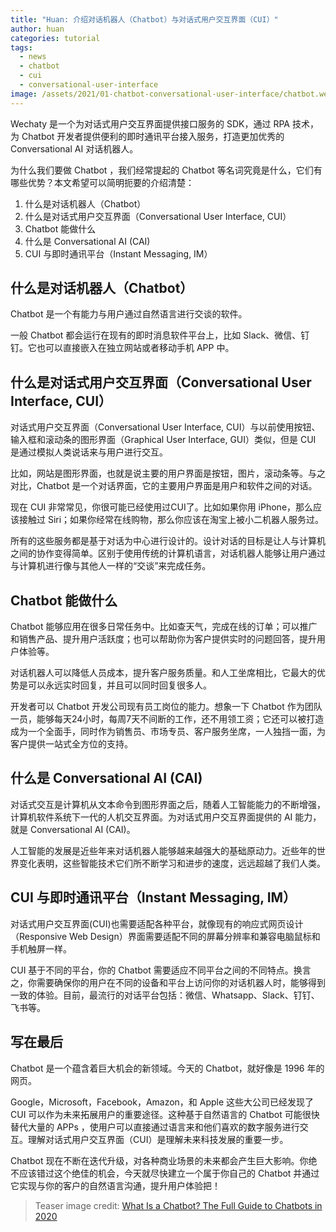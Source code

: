 ```yaml
---
title: "Huan: 介绍对话机器人（Chatbot）与对话式用户交互界面（CUI）"
author: huan
categories: tutorial
tags:
  - news
  - chatbot
  - cui
  - conversational-user-interface
image: /assets/2021/01-chatbot-conversational-user-interface/chatbot.webp
---
```


Wechaty 是一个为对话式用户交互界面提供接口服务的 SDK，通过 RPA 技术，为 Chatbot 开发者提供便利的即时通讯平台接入服务，打造更加优秀的 Conversational AI 对话机器人。

为什么我们要做 Chatbot ，我们经常提起的 Chatbot 等名词究竟是什么，它们有哪些优势？本文希望可以简明扼要的介绍清楚：

1. 什么是对话机器人（Chatbot）
1. 什么是对话式用户交互界面（Conversational User Interface, CUI）
1. Chatbot 能做什么
1. 什么是 Conversational AI (CAI)
1. CUI 与即时通讯平台（Instant Messaging, IM）

## 什么是对话机器人（Chatbot）

Chatbot 是一个有能力与用户通过自然语言进行交谈的软件。

一般 Chatbot 都会运行在现有的即时消息软件平台上，比如 Slack、微信、钉钉。它也可以直接嵌入在独立网站或者移动手机 APP 中。

## 什么是对话式用户交互界面（Conversational User Interface, CUI）

对话式用户交互界面（Conversational User Interface, CUI）与以前使用按钮、输入框和滚动条的图形界面（Graphical User Interface, GUI）类似，但是 CUI 是通过模拟人类说话来与用户进行交互。

比如，网站是图形界面，也就是说主要的用户界面是按钮，图片，滚动条等。与之对比，Chatbot 是一个对话界面，它的主要用户界面是用户和软件之间的对话。

现在 CUI 非常常见，你很可能已经使用过CUI了。比如如果你用 iPhone，那么应该接触过 Siri；如果你经常在线购物，那么你应该在淘宝上被小二机器人服务过。

所有的这些服务都是基于对话为中心进行设计的。设计对话的目标是让人与计算机之间的协作变得简单。区别于使用传统的计算机语言，对话机器人能够让用户通过与计算机进行像与其他人一样的“交谈”来完成任务。

## Chatbot 能做什么

Chatbot 能够应用在很多日常任务中。比如查天气，完成在线的订单；可以推广和销售产品、提升用户活跃度；也可以帮助你为客户提供实时的问题回答，提升用户体验等。

对话机器人可以降低人员成本，提升客户服务质量。和人工坐席相比，它最大的优势是可以永远实时回复，并且可以同时回复很多人。

开发者可以 Chatbot 开发公司现有员工岗位的能力。想象一下 Chatbot 作为团队一员，能够每天24小时，每周7天不间断的工作，还不用领工资；它还可以被打造成为一个全面手，同时作为销售员、市场专员、客户服务坐席，一人独挡一面，为客户提供一站式全方位的支持。

## 什么是 Conversational AI (CAI)

对话式交互是计算机从文本命令到图形界面之后，随着人工智能能力的不断增强，计算机软件系统下一代的人机交互界面。为对话式用户交互界面提供的 AI 能力，就是 Conversational AI (CAI)。

人工智能的发展是近些年来对话机器人能够越来越强大的基础原动力。近些年的世界变化表明，这些智能技术它们所不断学习和进步的速度，远远超越了我们人类。

## CUI 与即时通讯平台（Instant Messaging, IM）

对话式用户交互界面(CUI)也需要适配各种平台，就像现有的响应式网页设计（Responsive Web Design）界面需要适配不同的屏幕分辨率和兼容电脑鼠标和手机触屏一样。

CUI 基于不同的平台，你的 Chatbot 需要适应不同平台之间的不同特点。换言之，你需要确保你的用户在不同的设备和平台上访问你的对话机器人时，能够得到一致的体验。目前，最流行的对话平台包括：微信、Whatsapp、Slack、钉钉、飞书等。

## 写在最后

Chatbot 是一个蕴含着巨大机会的新领域。今天的 Chatbot，就好像是 1996 年的网页。

Google，Microsoft，Facebook，Amazon，和 Apple 这些大公司已经发现了 CUI 可以作为未来拓展用户的重要途径。这种基于自然语言的 Chatbot 可能很快替代大量的 APPs ，使用户可以直接通过语言来和他们喜欢的数字服务进行交互。理解对话式用户交互界面（CUI）是理解未来科技发展的重要一步。

Chatbot 现在不断在迭代升级，对各种商业场景的未来都会产生巨大影响。你绝不应该错过这个绝佳的机会，今天就尽快建立一个属于你自己的 Chatbot 并通过它实现与你的客户的自然语言沟通，提升用户体验把！

> Teaser image credit: [What Is a Chatbot? The Full Guide to Chatbots in 2020](https://learn.g2.com/chatbot)
